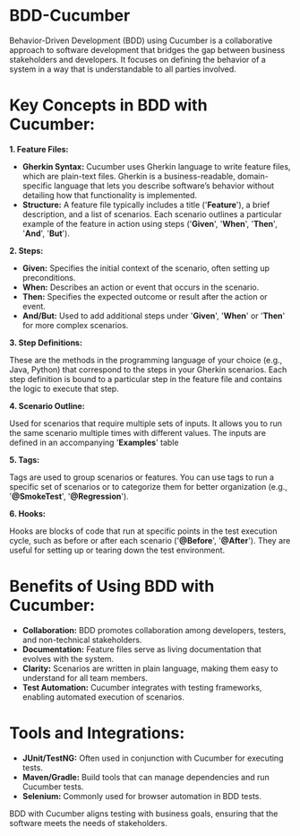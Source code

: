 # BDD-Cucumber
Behavior-Driven Development (BDD) using Cucumber is a collaborative approach to software development that bridges the gap between business stakeholders and developers. It focuses on defining the behavior of a system in a way that is understandable to all parties involved.

# Key Concepts in BDD with Cucumber:
**1. Feature Files:**

- **Gherkin Syntax:** Cucumber uses Gherkin language to write feature files, which are plain-text files. Gherkin is a business-readable, domain-specific language that lets you describe software’s behavior without detailing how that functionality is implemented.
- **Structure:** A feature file typically includes a title ('**Feature**'), a brief description, and a list of scenarios. Each scenario outlines a particular example of the feature in action using steps ('**Given**', '**When**', '**Then**', '**And**', '**But**'). <br>

**2. Steps:**

- **Given:** Specifies the initial context of the scenario, often setting up preconditions.
- **When:** Describes an action or event that occurs in the scenario.
- **Then:** Specifies the expected outcome or result after the action or event.
- **And/But:** Used to add additional steps under '**Given**', '**When**' or '**Then**' for more complex scenarios.
  
**3. Step Definitions:**

These are the methods in the programming language of your choice (e.g., Java, Python) that correspond to the steps in your Gherkin scenarios. Each step definition is bound to a particular step in the feature file and contains the logic to execute that step.

**4. Scenario Outline:**

Used for scenarios that require multiple sets of inputs. It allows you to run the same scenario multiple times with different values. The inputs are defined in an accompanying '**Examples**' table

**5. Tags:**

Tags are used to group scenarios or features. You can use tags to run a specific set of scenarios or to categorize them for better organization (e.g., '**@SmokeTest**', '**@Regression**').

**6. Hooks:**

Hooks are blocks of code that run at specific points in the test execution cycle, such as before or after each scenario ('**@Before**', '**@After**'). They are useful for setting up or tearing down the test environment.

# Benefits of Using BDD with Cucumber:
- **Collaboration:** BDD promotes collaboration among developers, testers, and non-technical stakeholders.
- **Documentation:** Feature files serve as living documentation that evolves with the system.
- **Clarity:** Scenarios are written in plain language, making them easy to understand for all team members.
- **Test Automation:** Cucumber integrates with testing frameworks, enabling automated execution of scenarios.

# Tools and Integrations:
- **JUnit/TestNG:** Often used in conjunction with Cucumber for executing tests.
- **Maven/Gradle:** Build tools that can manage dependencies and run Cucumber tests.
- **Selenium:** Commonly used for browser automation in BDD tests. <br>

BDD with Cucumber aligns testing with business goals, ensuring that the software meets the needs of stakeholders.
